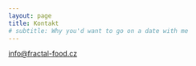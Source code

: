 ```yaml
---
layout: page
title: Kontakt
# subtitle: Why you'd want to go on a date with me
---
```


[info@fractal-food.cz](mailto:info@fractal-food.cz)

